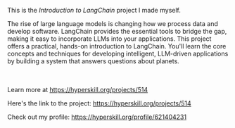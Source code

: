 This is the *Introduction to LangChain* project I made myself.


<p>The rise of large language models is changing how we process data and develop software. LangChain provides the essential tools to bridge the gap, making it easy to incorporate LLMs into your applications. This project offers a practical, hands-on introduction to LangChain. You'll learn the core concepts and techniques for developing intelligent, LLM-driven applications by building a system that answers questions about planets.</p><br/><br/>Learn more at <a href="https://hyperskill.org/projects/514?utm_source=ide&utm_medium=ide&utm_campaign=ide&utm_content=project-card">https://hyperskill.org/projects/514</a>

Here's the link to the project: https://hyperskill.org/projects/514

Check out my profile: https://hyperskill.org/profile/621404231
